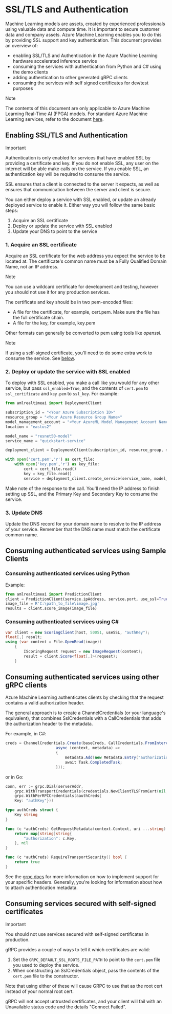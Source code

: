 # SSL/TLS and Authentication

Machine Learning models are assets, created by experienced professionals using valuable data and compute time. 
It is important to secure customer data and company assets.
Azure Machine Learning enables you to do this by providing SSL support and key authentication.
This document provides an overview of:
 * enabling SSL/TLS and Authentication in the Azure Machine Learning hardware accelerated inference service
 * consuming the services with authentication from Python and C# using the demo clients
 * adding authentication to other generated gRPC clients
 * consuming the services with self signed certificates for dev/test purposes   

> [!Note]
> The contents of this document are only applicable to Azure Machine Learning Real-Time AI (FPGA) models. For standard Azure Machine Learning services, refer to the document [here](https://docs.microsoft.com/en-us/azure/machine-learning/preview/how-to-setup-ssl-on-mlc).
## Enabling SSL/TLS and Authentication

> [!IMPORTANT] 
> Authentication is only enabled for services that have enabled SSL by providing a certificate and key.
> If you do not enable SSL, any user on the internet will be able make calls on the service.
> If you enable SSL, an authentication key will be required to consume the service.

SSL ensures that a client is connected to the server it expects, as well as ensures that communication between the server and client is secure.

You can either deploy a service with SSL enabled, or update an already deployed service to enable it. 
Either way you will follow the same basic steps:

1. Acquire an SSL certificate
2. Deploy or update the service with SSL enabled
3. Update your DNS to point to the service

### 1. Acquire an SSL certificate
Acquire an SSL certificate for the web address you expect the service to be located at. The certificate's common name must be a Fully Qualified Domain Name, not an IP address.  

[//]: # (TODO: coverste - determine if we support wildcard certs, if not remove the below.)
> [!NOTE]
> You can use a wildcard certificate for development and testing, however you should not use it for any production services. 

The certificate and key should be in two pem-encoded files:
* A file for the certificate, for example, cert.pem. Make sure the file has the full certificate chain.
* A file for the key, for example, key.pem

Other formats can generally be converted to pem using tools like *openssl*.

> [!Note]
> If using a self-signed certificate, you'll need to do some extra work to consume the service. See [below](#consuming-services-secured-with-self-signed-certificates).
### 2. Deploy or update the service with SSL enabled
To deploy with SSL enabled, you make a call like you would for any other service, but pass `ssl_enabled=True`, and the contents of `cert.pem` to `ssl_certificate` and `key.pem` to `ssl_key`.
For example:
```python
from amlrealtimeai import DeploymentClient

subscription_id = "<Your Azure Subscription ID>"
resource_group = "<Your Azure Resource Group Name>"
model_management_account = "<Your AzureML Model Management Account Name>"
location = "eastus2"

model_name = "resnet50-model"
service_name = "quickstart-service"

deployment_client = DeploymentClient(subscription_id, resource_group, model_management_account, location)

with open('cert.pem','r') as cert_file:
    with open('key.pem','r') as key_file:
        cert = cert_file.read()
        key = key_file.read()
        service = deployment_client.create_service(service_name, model_id, ssl_enabled=True, ssl_certificate=cert, ssl_key=key)
```
Make note of the response to the call. You'll need the IP address to finish setting up SSL, and the Primary Key and Secondary Key to consume the service.
### 3. Update DNS
Update the DNS record for your domain name to resolve to the IP address of your service. Remember that the DNS name must match the certificate common name.

## Consuming authenticated services using Sample Clients
### Consuming authenticated services using Python
Example:
```python
from amlrealtimeai import PredictionClient
client = PredictionClient(service.ipAddress, service.port, use_ssl=True, access_token="authKey")
image_file = R'C:\path_to_file\image.jpg'
results = client.score_image(image_file)
```
### Consuming authenticated services using C#
```csharp
var client = new ScoringClient(host, 50051, useSSL, "authKey");
float[,] result;
using (var content = File.OpenRead(image))
    {
        IScoringRequest request = new ImageRequest(content);
        result = client.Score<float[,]>(request);
    }
```
## Consuming authenticated services using other gRPC clients
Azure Machine Learning authenticates clients by checking that the request contains a valid authorization header.

The general approach is to create a ChannelCredentials (or your language's equivalent), that combines SslCredentials with a CallCredentials that adds the authorization header to the metadata. 

For example, in C#:
```csharp
creds = ChannelCredentials.Create(baseCreds, CallCredentials.FromInterceptor(
                      async (context, metadata) =>
                      {
                          metadata.Add(new Metadata.Entry("authorization", "authKey"));
                          await Task.CompletedTask;
                      }));

```
or in Go:
```go
conn, err := grpc.Dial(serverAddr, 
    grpc.WithTransportCredentials(credentials.NewClientTLSFromCert(nil, "")),
    grpc.WithPerRPCCredentials(&authCreds{
    Key: "authKey"}))

type authCreds struct {
    Key string
}

func (c *authCreds) GetRequestMetadata(context.Context, uri ...string) (map[string]string, error) {
    return map[string]string{
        "authorization": c.Key,
    }, nil
}

func (c *authCreds) RequireTransportSecurity() bool {
    return true
}
```
See the [grpc docs](https://grpc.io/docs/guides/auth.html) for more information on how to implement support for your specific headers. Generally, you're looking for information about how to attach authentication metadata.

## Consuming services secured with self-signed certificates
> [!IMPORTANT]
> You should not use services secured with self-signed certificates in production.

gRPC provides a couple of ways to tell it which certificates are valid:
1. Set the `GRPC_DEFAULT_SSL_ROOTS_FILE_PATH` to point to the `cert.pem` file you used to deploy the service.
2. When constructing an SslCredentials object, pass the contents of the `cert.pem` file to the constructor.

Note that using either of these will cause GRPC to use that as the root cert instead of your normal root cert.   

gRPC will not accept untrusted certificates, and your client will fail with an Unavailable status code and the details "Connect Failed".